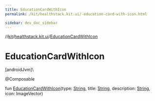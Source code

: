 ```yaml
---
title: EducationCardWithIcon
permalink: /kit/healthstack.kit.ui/-education-card-with-icon.html

sidebar: dev_doc_sidebar
---
```

//[kit](../../kit.html)/[healthstack.kit.ui](index.html)/[EducationCardWithIcon](-education-card-with-icon.html)



# EducationCardWithIcon



[androidJvm]\




@Composable



fun [EducationCardWithIcon](-education-card-with-icon.html)(type: [String](https://kotlinlang.org/api/latest/jvm/stdlib/kotlin/-string/index.html), title: [String](https://kotlinlang.org/api/latest/jvm/stdlib/kotlin/-string/index.html), description: [String](https://kotlinlang.org/api/latest/jvm/stdlib/kotlin/-string/index.html), icon: ImageVector)




